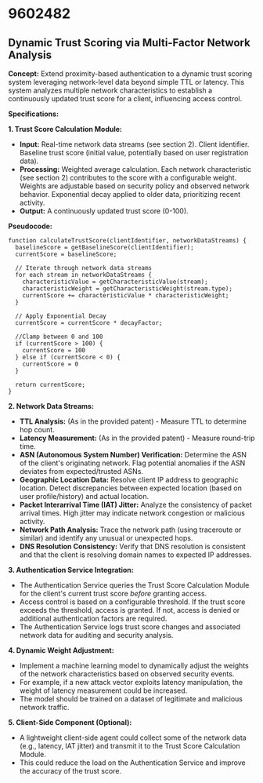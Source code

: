 # 9602482

## Dynamic Trust Scoring via Multi-Factor Network Analysis

**Concept:** Extend proximity-based authentication to a dynamic trust scoring system leveraging network-level data beyond simple TTL or latency. This system analyzes multiple network characteristics to establish a continuously updated trust score for a client, influencing access control.

**Specifications:**

**1. Trust Score Calculation Module:**

*   **Input:** Real-time network data streams (see section 2). Client identifier. Baseline trust score (initial value, potentially based on user registration data).
*   **Processing:** Weighted average calculation. Each network characteristic (see section 2) contributes to the score with a configurable weight.  Weights are adjustable based on security policy and observed network behavior.  Exponential decay applied to older data, prioritizing recent activity.
*   **Output:**  A continuously updated trust score (0-100).

**Pseudocode:**

```
function calculateTrustScore(clientIdentifier, networkDataStreams) {
  baselineScore = getBaselineScore(clientIdentifier);
  currentScore = baselineScore;

  // Iterate through network data streams
  for each stream in networkDataStreams {
    characteristicValue = getCharacteristicValue(stream);
    characteristicWeight = getCharacteristicWeight(stream.type);
    currentScore += characteristicValue * characteristicWeight;
  }

  // Apply Exponential Decay
  currentScore = currentScore * decayFactor;

  //Clamp between 0 and 100
  if (currentScore > 100) {
    currentScore = 100
  } else if (currentScore < 0) {
    currentScore = 0
  }

  return currentScore;
}
```

**2. Network Data Streams:**

*   **TTL Analysis:**  (As in the provided patent) - Measure TTL to determine hop count.
*   **Latency Measurement:** (As in the provided patent) - Measure round-trip time.
*   **ASN (Autonomous System Number) Verification:** Determine the ASN of the client's originating network. Flag potential anomalies if the ASN deviates from expected/trusted ASNs.
*   **Geographic Location Data:** Resolve client IP address to geographic location.  Detect discrepancies between expected location (based on user profile/history) and actual location.
*   **Packet Interarrival Time (IAT) Jitter:** Analyze the consistency of packet arrival times.  High jitter may indicate network congestion or malicious activity.
*   **Network Path Analysis:**  Trace the network path (using traceroute or similar) and identify any unusual or unexpected hops.
*   **DNS Resolution Consistency:** Verify that DNS resolution is consistent and that the client is resolving domain names to expected IP addresses.

**3. Authentication Service Integration:**

*   The Authentication Service queries the Trust Score Calculation Module for the client's current trust score *before* granting access.
*   Access control is based on a configurable threshold. If the trust score exceeds the threshold, access is granted. If not, access is denied or additional authentication factors are required.
*   The Authentication Service logs trust score changes and associated network data for auditing and security analysis.

**4.  Dynamic Weight Adjustment:**

*   Implement a machine learning model to dynamically adjust the weights of the network characteristics based on observed security events.
*   For example, if a new attack vector exploits latency manipulation, the weight of latency measurement could be increased.
*   The model should be trained on a dataset of legitimate and malicious network traffic.

**5.  Client-Side Component (Optional):**

*   A lightweight client-side agent could collect some of the network data (e.g., latency, IAT jitter) and transmit it to the Trust Score Calculation Module.
*   This could reduce the load on the Authentication Service and improve the accuracy of the trust score.